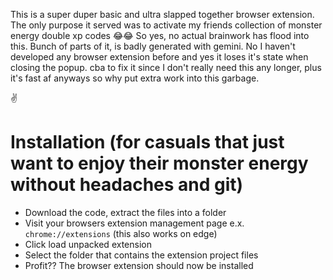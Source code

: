 This is a super duper basic and ultra slapped together browser extension. The only purpose it served was to activate my friends collection of monster energy double xp codes 😂😂 So yes, no actual brainwork has flood into this. Bunch of parts of it, is badly generated with gemini. No I haven't developed any browser extension before and yes it loses it's state when closing the popup. cba to fix it since I don't really need this any longer, plus it's fast af anyways so why put extra work into this garbage.

✌️

# Installation (for casuals that just want to enjoy their monster energy without headaches and git)
- Download the code, extract the files into a folder
- Visit your browsers extension management page e.x. `chrome://extensions` (this also works on edge)
- Click load unpacked extension
- Select the folder that contains the extension project files
- Profit?? The browser extension should now be installed
